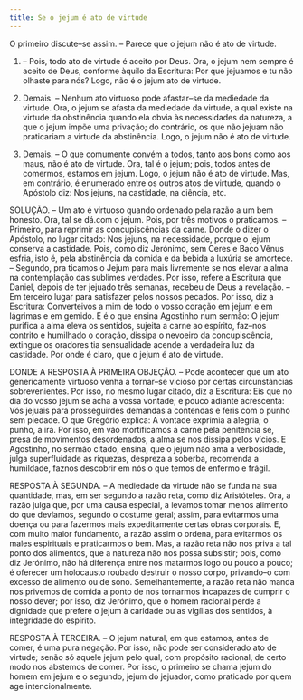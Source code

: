 ```yaml
---
title: Se o jejum é ato de virtude
---
```


O primeiro discute–se assim. – Parece que o jejum não é ato de virtude.  

1. – Pois, todo ato de virtude é aceito por Deus. Ora, o jejum nem sempre é aceito de Deus, conforme àquilo da Escritura: Por que jejuamos e tu não olhaste para nós? Logo, não é o jejum ato de virtude.  

2. Demais. – Nenhum ato virtuoso pode afastar–se da mediedade da virtude. Ora, o jejum se afasta da mediedade da virtude, a qual existe na virtude da obstinência quando ela obvia às necessidades da natureza, a que o jejum impõe uma privação; do contrário, os que não jejuam não praticariam a virtude da abstinência. Logo, o jejum não é ato de virtude.  

3. Demais. – O que comumente convém a todos, tanto aos bons como aos maus, não é ato de virtude. Ora, tal é o jejum; pois, todos antes de comermos, estamos em jejum. Logo, o jejum não é ato de virtude.  Mas, em contrário, é enumerado entre os outros atos de virtude, quando o Apóstolo diz: Nos jejuns, na castidade, na ciência, etc.  

SOLUÇÃO. – Um ato é virtuoso quando ordenado pela razão a um bem honesto. Ora, tal se dá.com o jejum. Pois, por três motivos o praticamos. – Primeiro, para reprimir as concupiscências da carne. Donde o dizer o Apóstolo, no lugar citado: Nos jejuns, na necessidade, porque o jejum conserva a castidade. Pois, como diz Jerónimo, sem Ceres e Baco Vênus esfria, isto é, pela abstinência da comida e da bebida a luxúria se amortece. – Segundo, pra ticamos o Jejum para mais livremente se nos elevar a alma na contemplação das sublimes verdades. Por isso, refere a Escritura que Daniel, depois de ter jejuado três semanas, recebeu de Deus a revelação. – Em terceiro lugar para satisfazer pelos nossos pecados. Por isso, diz a Escritura: Converteivos a mim de todo o vosso coração em jejum e em lágrimas e em gemido.  E é o que ensina Agostinho num sermão: O jejum purifica a alma eleva os sentidos, sujeita a carne ao espírito, faz–nos contrito e humilhado o coração, dissipa o nevoeiro da concupiscência, extingue os oradores tia sensualidade acende a verdadeira luz da castidade. Por onde é claro, que o jejum é ato de virtude.  

DONDE A RESPOSTA À PRIMEIRA OBJEÇÃO. – Pode acontecer que um ato genericamente virtuoso venha a tornar–se vicioso por certas circunstâncias sobrevenientes. Por isso, no mesmo lugar citado, diz a Escritura: Eis que no dia do vosso jejum se acha a vossa vontade; e pouco adiante acrescenta: Vós jejuais para prosseguirdes demandas a contendas e feris com o punho sem piedade. O que Gregório explica: A vontade exprimia a alegria; o punho, a ira. Por isso, em vão mortificamos a carne pela penitência se, presa de movimentos desordenados, a alma se nos dissipa pelos vícios. E Agostinho, no sermão citado, ensina, que o jejum não ama a verbosidade, julga superfluidade as riquezas, despreza a soberba, recomenda a humildade, faznos descobrir em nós o que temos de enfermo e frágil.  

RESPOSTA À SEGUNDA. – A mediedade da virtude não se funda na sua quantidade, mas, em ser segundo a razão reta, como diz Aristóteles. Ora, a razão julga que, por uma causa especial, a levamos tomar menos alimento do que devíamos, segundo o costume geral; assim, para evitarmos uma doença ou para fazermos mais expeditamente certas obras corporais. E, com muito maior fundamento, a razão assim o ordena, para evitarmos os males espirituais e praticarmos o bem. Mas, a razão reta não nos priva a tal ponto dos alimentos, que a natureza não nos possa subsistir; pois, como diz Jerónimo, não há diferença entre nos matarmos logo ou pouco a pouco; é oferecer um holocausto roubado destruir o nosso corpo, privando–o com excesso de alimento ou de sono. Semelhantemente, a razão reta não manda nos privemos de comida a ponto de nos tornarmos incapazes de cumprir o nosso dever; por isso, diz Jerónimo, que o homem racional perde a dignidade que prefere o jejum à caridade ou as vigílias dos sentidos, à integridade do espírito.  

RESPOSTA À TERCEIRA. – O jejum natural, em que estamos, antes de comer, é uma pura negação. Por isso, não pode ser considerado ato de virtude; senão só aquele jejum pelo qual, com propósito racional, de certo modo nos abstemos de comer. Por isso, o primeiro se chama jejum do homem em jejum e o segundo, jejum do jejuador, como praticado por quem age intencionalmente.